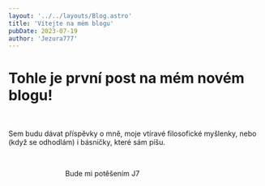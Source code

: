 ```yaml
---
layout: '../../layouts/Blog.astro'
title: 'Vítejte na mém blogu'
pubDate: 2023-07-19
author: 'Jezura777'
---
```

# Tohle je první post na mém novém blogu!
  
<!-- ^ tu je whitespaca kdyz chces aby si mel dalsi radek okopci -->
Sem budu dávat příspěvky o mně, moje vtíravé filosofické myšlenky, nebo (když se odhodlám) i básničky, které sám píšu.
 
<!--  -->
 
<!--  -->
                                Bude mi potěšením J7